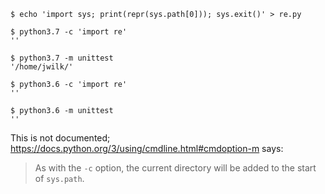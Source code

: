```console
$ echo 'import sys; print(repr(sys.path[0])); sys.exit()' > re.py

$ python3.7 -c 'import re'
''

$ python3.7 -m unittest
'/home/jwilk/'

$ python3.6 -c 'import re'
''

$ python3.6 -m unittest
''
```

This is not documented; https://docs.python.org/3/using/cmdline.html#cmdoption-m says:

> As with the `-c` option, the current directory will be added to the start of `sys.path`.
